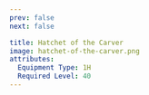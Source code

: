 ```yaml
---
prev: false
next: false

title: Hatchet of the Carver
image: hatchet-of-the-carver.png
attributes:
  Equipment Type: 1H
  Required Level: 40
---
```


<MyItemComponent :item=$frontmatter />


